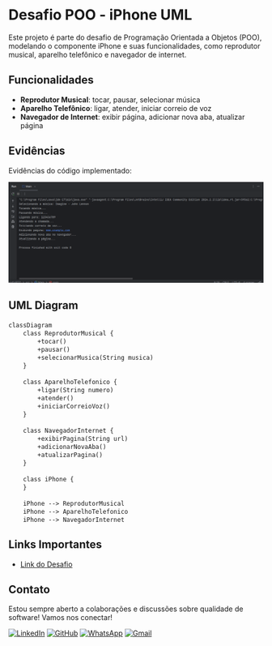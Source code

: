 # Desafio POO - iPhone UML

Este projeto é parte do desafio de Programação Orientada a Objetos (POO), modelando o componente iPhone e suas funcionalidades, como reprodutor musical, aparelho telefônico e navegador de internet.

## Funcionalidades
- **Reprodutor Musical**: tocar, pausar, selecionar música
- **Aparelho Telefônico**: ligar, atender, iniciar correio de voz
- **Navegador de Internet**: exibir página, adicionar nova aba, atualizar página

## Evidências

Evidências do código implementado:

![Evidência 2](./evidencia/evidencia2.png)

## UML Diagram

```mermaid
classDiagram
    class ReprodutorMusical {
        +tocar()
        +pausar()
        +selecionarMusica(String musica)
    }

    class AparelhoTelefonico {
        +ligar(String numero)
        +atender()
        +iniciarCorreioVoz()
    }

    class NavegadorInternet {
        +exibirPagina(String url)
        +adicionarNovaAba()
        +atualizarPagina()
    }

    class iPhone {
    }

    iPhone --> ReprodutorMusical
    iPhone --> AparelhoTelefonico
    iPhone --> NavegadorInternet
```

## Links Importantes

- [Link do Desafio](https://github.com/digitalinnovationone/trilha-java-basico/tree/main/desafios/poo)

## Contato

Estou sempre aberto a colaborações e discussões sobre qualidade de software! Vamos nos conectar!

[![LinkedIn](https://img.shields.io/badge/LinkedIn-0077B5?logo=linkedin&logoColor=white)](https://www.linkedin.com/in/nilsondasilvabrites/)
[![GitHub](https://img.shields.io/badge/GitHub-181717?logo=github&logoColor=white)](https://github.com/nilrd)
[![WhatsApp](https://img.shields.io/badge/WhatsApp-25D366?logo=whatsapp&logoColor=white)](https://wa.me/5511940825120)
[![Gmail](https://img.shields.io/badge/Gmail-D14836?logo=gmail&logoColor=white)](mailto:nilson.brites@gmail.com)
